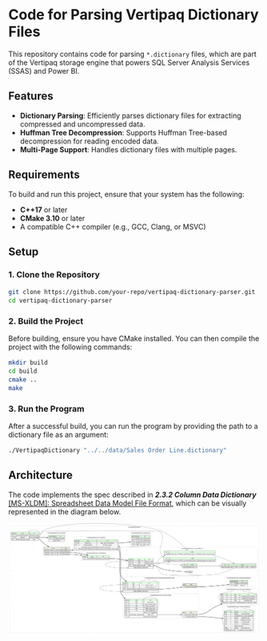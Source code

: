 # Code for Parsing Vertipaq Dictionary Files

This repository contains code for parsing `*.dictionary` files, which are part of the Vertipaq storage engine that powers SQL Server Analysis Services (SSAS) and Power BI.

## Features

- **Dictionary Parsing**: Efficiently parses dictionary files for extracting compressed and uncompressed data.
- **Huffman Tree Decompression**: Supports Huffman Tree-based decompression for reading encoded data.
- **Multi-Page Support**: Handles dictionary files with multiple pages.

## Requirements

To build and run this project, ensure that your system has the following:

- **C++17** or later
- **CMake 3.10** or later
- A compatible C++ compiler (e.g., GCC, Clang, or MSVC)

## Setup

### 1. Clone the Repository

```bash
git clone https://github.com/your-repo/vertipaq-dictionary-parser.git
cd vertipaq-dictionary-parser
```

### 2. Build the Project
Before building, ensure you have CMake installed. You can then compile the project with the following commands:

```bash
mkdir build
cd build
cmake ..
make
```

### 3. Run the Program
After a successful build, you can run the program by providing the path to a dictionary file as an argument:
```bash
./VertipaqDictionary "../../data/Sales Order Line.dictionary"
```

## Architecture

The code implements the spec described in __*2.3.2 Column Data Dictionary*__ [[MS-XLDM]: Spreadsheet Data Model File Format](https://learn.microsoft.com/en-us/openspecs/office_file_formats/ms-xldm/8c62e8ce-f605-488d-81e9-4ecdb7686a52), which can be visually represented in the diagram below.

![Dictionary data structure](img/graphviz.svg)